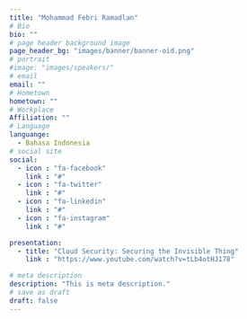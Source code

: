 ```yaml
---
title: "Mohammad Febri Ramadlan"
# Bio
bio: ""
# page header background image
page_header_bg: "images/banner/banner-oid.png"
# portrait
#image: "images/speakers/"
# email
email: ""
# Hometown
hometown: ""
# Workplace
Affiliation: ""
# Language
languange:
  - Bahasa Indonesia
# social site
social:
  - icon : "fa-facebook"
    link : "#"
  - icon : "fa-twitter"
    link : "#"
  - icon : "fa-linkedin"
    link : "#"
  - icon : "fa-instagram"
    link : "#"

presentation:
  - title: "Cloud Security: Securing the Invisible Thing"
    link : "https://www.youtube.com/watch?v=tLb4otHJ178"

# meta description
description: "This is meta description."
# save as draft
draft: false
---
```

